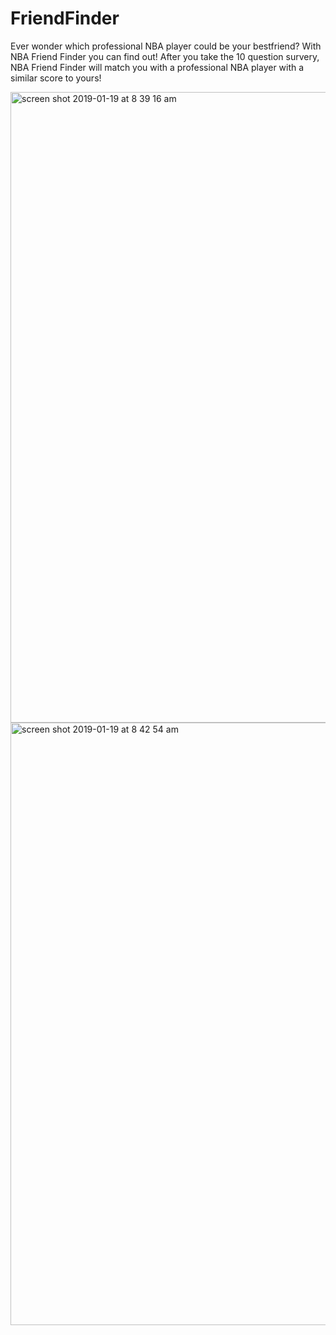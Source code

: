 # FriendFinder

Ever wonder which professional NBA player could be your bestfriend? With NBA Friend Finder you can find out! After you take the 10 question survery, NBA Friend Finder will match you with a professional NBA player with a similar score to yours!

<img width="1009" alt="screen shot 2019-01-19 at 8 39 16 am" src="https://user-images.githubusercontent.com/43193434/51428309-e111e900-1bc7-11e9-830b-eb21dd9f3d57.png">

<img width="964" alt="screen shot 2019-01-19 at 8 42 54 am" src="https://user-images.githubusercontent.com/43193434/51428315-fb4bc700-1bc7-11e9-83ba-947f3e31cbe0.png">
